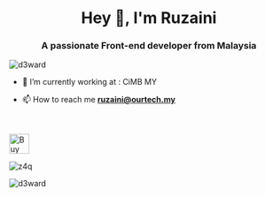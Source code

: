 <h1 align="center">Hey 👋, I'm Ruzaini</h1>
<h3 align="center">A passionate Front-end developer from Malaysia</h3>

<p align="left"> <img src="https://komarev.com/ghpvc/?username=d3ward&label=Profile%20views&color=0e75b6&style=flat" alt="d3ward" /> </p>

- 🔭 I’m currently working at : CiMB MY

- 📫 How to reach me **ruzaini@ourtech.my**

<br><br>
<a href='https://ko-fi.com/z4q92' target='_blank'><img height='36' style='border:0px;height:36px;' src='https://cdn.ko-fi.com/cdn/kofi3.png?v=3' border='0' alt='Buy Me a Coffee at ko-fi.com' /></a><br>
<p style="width:100%"><img align="center" src="https://github-readme-stats.vercel.app/api?username=z4q&include_all_commits=true&count_private=true&hide_title=true&bg_color=000000&show_icons=true&icon_color=696969&text_color=ffffff"" alt="z4q" /></p>

<p style="width:100%"><img align="left" src="https://github-readme-stats.vercel.app/api/top-langs?username=z4q&show_icons=true&locale=en&layout=compact&bg_color=000000&show_icons=true&icon_color=696969&text_color=ffffff" alt="d3ward" /></p>

